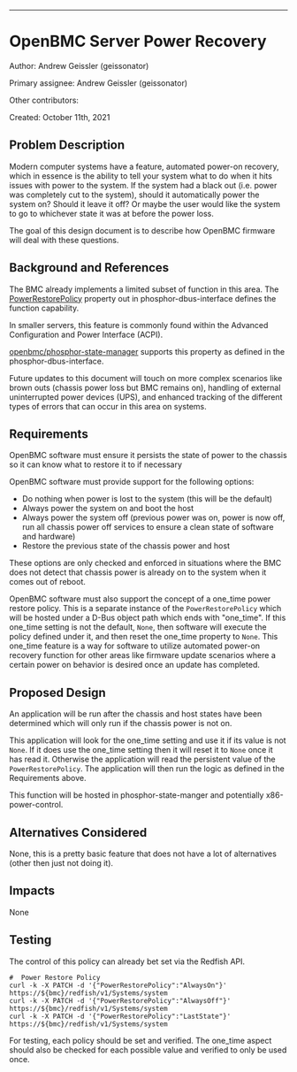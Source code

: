 ____
# OpenBMC Server Power Recovery

Author: Andrew Geissler (geissonator)

Primary assignee: Andrew Geissler (geissonator)

Other contributors:

Created: October 11th, 2021

## Problem Description
Modern computer systems have a feature, automated power-on recovery, which
in essence is the ability to tell your system what to do when it hits
issues with power to the system. If the system had a black out (i.e. power
was completely cut to the system), should it automatically power the system
on? Should it leave it off? Or maybe the user would like the system to
go to whichever state it was at before the power loss.

The goal of this design document is to describe how OpenBMC firmware will
deal with these questions.

## Background and References
The BMC already implements a limited subset of function in this area.
The [PowerRestorePolicy][pdi-restore] property out in phosphor-dbus-interface
defines the function capability.

In smaller servers, this feature is commonly found within the Advanced
Configuration and Power Interface (ACPI).

[openbmc/phosphor-state-manager][state-mgr] supports this property as defined
in the phosphor-dbus-interface.

Future updates to this document will touch on more complex scenarios like
brown outs (chassis power loss but BMC remains on), handling of external
uninterrupted power devices (UPS), and enhanced tracking of the different types
of errors that can occur in this area on systems.

## Requirements
OpenBMC software must ensure it persists the state of power to the chassis so
it can know what to restore it to if necessary

OpenBMC software must provide support for the following options:
- Do nothing when power is lost to the system (this will be the
  default)
- Always power the system on and boot the host
- Always power the system off (previous power was on, power is now off, run
  all chassis power off services to ensure a clean state of software and
  hardware)
- Restore the previous state of the chassis power and host

These options are only checked and enforced in situations where the BMC does
not detect that chassis power is already on to the system when it comes out
of reboot.

OpenBMC software must also support the concept of a one_time power restore
policy. This is a separate instance of the `PowerRestorePolicy` which will
be hosted under a D-Bus object path which ends with "one_time". If this
one_time setting is not the default, `None`, then software will execute
the policy defined under it, and then reset the one_time property to `None`.
This one_time feature is a way for software to utilize automated power-on
recovery function for other areas like firmware update scenarios where a
certain power on behavior is desired once an update has completed.

## Proposed Design
An application will be run after the chassis and host states have been
determined which will only run if the chassis power is not on.

This application will look for the one_time setting and use it if its value
is not `None`. If it does use the one_time setting then it will reset it
to `None` once it has read it. Otherwise the application will read the
persistent value of the `PowerRestorePolicy`. The application will then
run the logic as defined in the Requirements above.

This function will be hosted in phosphor-state-manger and potentially
x86-power-control.

## Alternatives Considered
None, this is a pretty basic feature that does not have a lot of alternatives
(other then just not doing it).

## Impacts
None

## Testing
The control of this policy can already bet set via the Redfish API.
```
#  Power Restore Policy
curl -k -X PATCH -d '{"PowerRestorePolicy":"AlwaysOn"}' https://${bmc}/redfish/v1/Systems/system
curl -k -X PATCH -d '{"PowerRestorePolicy":"AlwaysOff"}' https://${bmc}/redfish/v1/Systems/system
curl -k -X PATCH -d '{"PowerRestorePolicy":"LastState"}' https://${bmc}/redfish/v1/Systems/system
```
For testing, each policy should be set and verified. The one_time aspect should
also be checked for each possible value and verified to only be used once.

[pdi-restore]:https://github.com/openbmc/phosphor-dbus-interfaces/blob/master/yaml/xyz/openbmc_project/Control/Power/RestorePolicy.interface.yaml
[state-mgr]: https://github.com/openbmc/phosphor-state-manager
